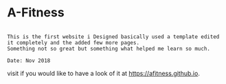 # A-Fitness

```

This is the first website i Designed basically used a template edited it completely and the added few more pages. 
Something not so great but something what helped me learn so much.

Date: Nov 2018
```

visit if you would like to have a look of it  at https://afitness.github.io.

